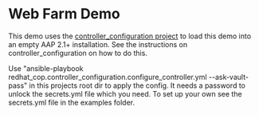 # Web Farm Demo

This demo uses the [controller_configuration project](https://github.com/redhat-cop/controller_configuration) to load this demo into an empty AAP 2.1+ installation. See the instructions on controller_configuration on how to do this.

Use "ansible-playbook redhat_cop.controller_configuration.configure_controller.yml --ask-vault-pass" in this projects root dir to apply the config.
It needs a password to unlock the secrets.yml file which you need. To set up your own see the secrets.yml file in the examples folder.
